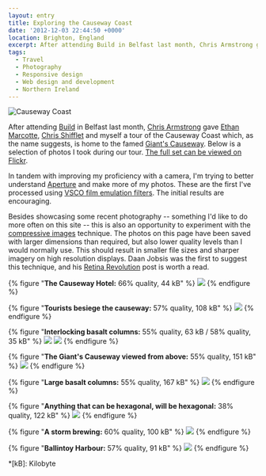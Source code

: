 ```yaml
---
layout: entry
title: Exploring the Causeway Coast
date: '2012-12-03 22:44:50 +0000'
location: Brighton, England
excerpt: After attending Build in Belfast last month, Chris Armstrong gave Ethan Marcotte, Chris Shifflet and myself a tour of the Causeway Coast which, as the name suggests, is home to the famed Giant's Causeway.
tags:
  - Travel
  - Photography
  - Responsive design
  - Web design and development
  - Northern Ireland
---
```

![Causeway Coast](/assets/images/2012/12/causeway_coast.jpg)

After attending [Build][1] in Belfast last month, [Chris Armstrong][2] gave [Ethan Marcotte][3], [Chris Shifflet][4] and myself a tour of the Causeway Coast which, as the name suggests, is home to the famed [Giant's Causeway][5]. Below is a selection of photos I took during our tour. [The full set can be viewed on Flickr][6].

In tandem with improving my proficiency with a camera, I'm trying to better understand [Aperture][7] and make more of my photos. These are the first I've processed using [VSCO film emulation filters][8]. The initial results are encouraging.

Besides showcasing some recent photography -- something I'd like to do more often on this site -- this is also an opportunity to experiment with the [compressive images][9] technique. The photos on this page have been saved with larger dimensions than required, but also lower quality levels than I would normally use. This should result in smaller file sizes and sharper imagery on high resolution displays. Daan Jobsis was the first to suggest this technique, and his [Retina Revolution][10] post is worth a read.

{% figure "**The Causeway Hotel:** 66% quality, 44 kB" %}
![](/assets/images/2012/12/causeway_coast1.jpg)
{% endfigure %}

{% figure "**Tourists besiege the causeway:** 57% quality, 108 kB" %}
![](/assets/images/2012/12/causeway_coast2.jpg)
{% endfigure %}

{% figure "**Interlocking basalt columns:** 55% quality, 63 kB / 58% quality, 35 kB" %}
![](/assets/images/2012/12/causeway_coast3.jpg)
![](/assets/images/2012/12/causeway_coast4.jpg)
{% endfigure %}

{% figure "**The Giant's Causeway viewed from above:** 55% quality, 151 kB" %}
![](/assets/images/2012/12/causeway_coast5.jpg)
{% endfigure %}

{% figure "**Large basalt columns:** 55% quality, 167 kB" %}
![](/assets/images/2012/12/causeway_coast6.jpg)
{% endfigure %}

{% figure "**Anything that can be hexagonal, will be hexagonal:** 38% quality, 122 kB" %}
![](/assets/images/2012/12/causeway_coast7.jpg)
{% endfigure %}

{% figure "**A storm brewing:** 60% quality, 100 kB" %}
![](/assets/images/2012/12/causeway_coast8.jpg)
{% endfigure %}

{% figure "**Ballintoy Harbour:** 57% quality, 91 kB" %}
![](/assets/images/2012/12/causeway_coast9.jpg)
{% endfigure %}

[1]: http://2012.buildconf.com/
[2]: http://chris-armstrong.com/
[3]: http://ethanmarcotte.com/
[4]: http://shiflett.org/
[5]: https://en.wikipedia.org/wiki/Giants_Causeway
[6]: https://www.flickr.com/photos/paulrobertlloyd/sets/72157632145059113/
[7]: http://www.apple.com/aperture/
[8]: http://visualsupply.co/film/01/aperture3
[9]: http://www.filamentgroup.com/lab/rwd_img_compression/
[10]: http://blog.netvlies.nl/design-interactie/retina-revolution/

*[kB]: Kilobyte
